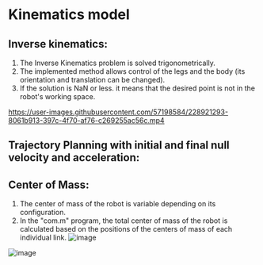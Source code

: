 # Kinematics model

## Inverse kinematics:

1. The Inverse Kinematics problem is solved trigonometrically.
2. The implemented method allows control of the legs and the body (its orientation and translation can be changed).
3. If the solution is NaN or less. it means that the desired point is not in the robot's working space.

https://user-images.githubusercontent.com/57198584/228921293-8061b913-397c-4f70-af76-c269255ac56c.mp4

## Trajectory Planning with initial and final null velocity and acceleration:

## Center of Mass:

1. The center of mass of the robot is variable depending on its configuration.
2. In the "com.m" program, the total center of mass of the robot is calculated based on the positions of the centers of mass of each individual link.
![image](https://user-images.githubusercontent.com/57198584/228894422-2b0a7a57-1557-4281-af61-15a92b51e419.png)  

![image](https://user-images.githubusercontent.com/57198584/228899073-139a489f-bd7e-4807-a819-609281e880bc.png)



